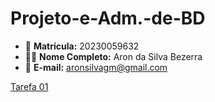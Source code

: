 # Projeto-e-Adm.-de-BD

- 📌 **Matrícula:** 20230059632  
- 🧑‍🎓 **Nome Completo:** Aron da Silva Bezerra  
- 📧 **E-mail:** aronsilvagm@gmail.com

[Tarefa 01](https://github.com/aronslv/Projeto-e-Adm.-de-BD/blob/main/tarefas/t01/tarefa01.md)